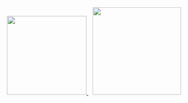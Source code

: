 <div align="center">
  <a href="https://github.com/harshkushwaha7x">
    <img height="180em" src="https://github-readme-stats.vercel.app/api?username=harshkushwaha7x&show_icons=true&theme=transparent&hide_border=true"/>
    <img height="200em" style="margin-left:10px" src="https://github-readme-stats.vercel.app/api/top-langs/?username=harshkushwaha7x&layout=compact&theme=transparent&hide_border=true"/>
  </a>
</div>
